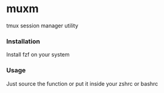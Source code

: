 # muxm
tmux session manager utility

### Installation
Install fzf on your system

### Usage
Just source the function or put it inside your zshrc or bashrc

